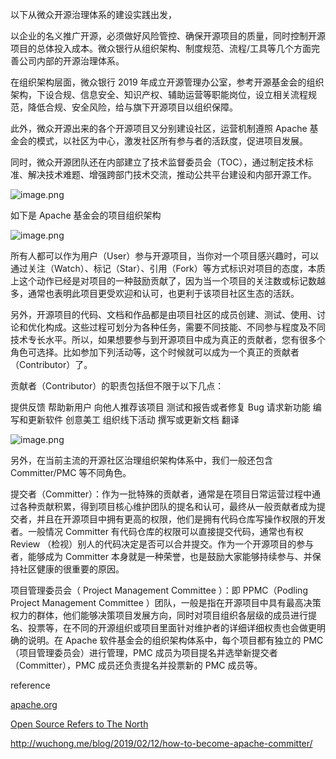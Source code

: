 
以下从微众开源治理体系的建设实践出发，

以企业的名义推广开源，必须做好风险管控、确保开源项目的质量，同时控制开源项目的总体投入成本。微众银行从组织架构、制度规范、流程/工具等几个方面完善公司内部的开源治理体系。

在组织架构层面，微众银行 2019 年成立开源管理办公室，参考开源基金会的组织架构，下设合规、信息安全、知识产权、辅助运营等职能岗位，设立相关流程规范，降低合规、安全风险，给与旗下开源项目以组织保障。

此外，微众开源出来的各个开源项目又分别建设社区，运营机制遵照 Apache 基金会的模式，以社区为中心，激发社区所有参与者的活跃度，促进项目发展。

同时，微众开源团队还在内部建立了技术监督委员会（TOC），通过制定技术标准、解决技术难题、增强跨部门技术交流，推动公共平台建设和内部开源工作。


![image.png](https://s2.loli.net/2022/05/29/EUwMtupS7joKFhL.png)

如下是 Apache 基金会的项目组织架构

![image.png](https://s2.loli.net/2022/05/29/srQ29hunOdSWmIB.png)



所有人都可以作为用户（User）参与开源项目，当你对一个项目感兴趣时，可以通过关注（Watch）、标记（Star）、引用（Fork）等方式标识对项目的态度，本质上这个动作已经是对项目的一种鼓励贡献了，因为当一个项目的关注数或标记数越多，通常也表明此项目更受欢迎和认可，也更利于该项目社区生态的活跃。

另外，开源项目的代码、文档和作品都是由项目社区的成员创建、测试、使用、讨论和优化构成。这些过程可划分为各种任务，需要不同技能、不同参与程度及不同技术专长水平。所以，如果想要参与到开源项目中成为真正的贡献者，您有很多个角色可选择。比如参加下列活动等，这个时候就可以成为一个真正的贡献者（Contributor）了。

贡献者（Contributor）的职责包括但不限于以下几点：

提供反馈
帮助新用户
向他人推荐该项目
测试和报告或者修复 Bug
请求新功能
编写和更新软件
创意美工
组织线下活动
撰写或更新文档
翻译

![image.png](https://s2.loli.net/2022/05/29/pq2tcvo6Jke9gRQ.png)

另外，在当前主流的开源社区治理组织架构体系中，我们一般还包含 Committer/PMC 等不同角色。

提交者（Committer）：作为一批特殊的贡献者，通常是在项目日常运营过程中通过各种贡献积累，得到项目核心维护团队的提名和认可，最终从一般贡献者成为提交者，并且在开源项目中拥有更高的权限，他们是拥有代码仓库写操作权限的开发者。一般情况 Committer 有代码仓库的权限可以直接提交代码，通常也有权 Review （检视）别人的代码决定是否可以合并提交。作为一个开源项目的参与者，能够成为 Committer 本身就是一种荣誉，也是鼓励大家能够持续参与、并保持社区健康的很重要的原因。

项目管理委员会（ Project Management Committee ）：即 PPMC（Podling Project Management Committee ）团队，一般是指在开源项目中具有最高决策权力的群体，他们能够决策项目发展方向，同时对项目组织各层级的成员进行提名、投票等，在不同的开源组织或项目里面针对维护者的详细详细权责也会做更明确的说明。在 Apache 软件基金会的组织架构体系中，每个项目都有独立的 PMC（项目管理委员会）进行管理，PMC 成员为项目提名并选举新提交者（Committer），PMC 成员还负责提名并投票新的 PMC 成员等。





reference

[apache.org](https://community.apache.org/contributors/)

[Open Source Refers to The North](https://oschina.gitee.io/opensource-guide/guide/%E7%AC%AC%E4%B8%89%E9%83%A8%E5%88%86%EF%BC%9A%E5%B0%9D%E8%AF%95%E5%8F%82%E4%B8%8E%E5%BC%80%E6%BA%90/%E7%AC%AC%201%20%E5%B0%8F%E8%8A%82%EF%BC%9A%E5%BC%80%E6%BA%90%E9%A1%B9%E7%9B%AE%E4%B8%AD%E7%9A%84%E4%B8%8D%E5%90%8C%E8%A7%92%E8%89%B2/)

http://wuchong.me/blog/2019/02/12/how-to-become-apache-committer/

